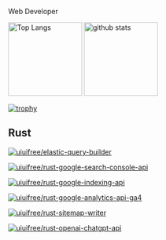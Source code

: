 Web Developer 
<p align="left"> 
  <img alt="Top Langs" height="150px" src="https://github-readme-stats.vercel.app/api/top-langs/?username=uiuifree&layout=compact&show_icons=true&theme=tokyonight" />
  <img alt="github stats" height="150px" src="https://github-readme-stats.vercel.app/api?username=uiuifree&theme=tokyonight&show_icons=ture" />
</p>


[![trophy](https://github-profile-trophy.vercel.app/?username=uiuifree&theme=onedark)](https://github.com/uiuifree)


## Rust

[![uiuifree/elastic-query-builder](https://github-readme-stats.vercel.app/api/pin/?username=uiuifree&repo=elastic-query-builder)](https://github.com/uiuifree/elastic-query-builder)


[![uiuifree/rust-google-search-console-api](https://github-readme-stats.vercel.app/api/pin/?username=uiuifree&repo=rust-google-search-console-api)](https://github.com/uiuifree/rust-google-search-console-api)

[![uiuifree/rust-google-indexing-api](https://github-readme-stats.vercel.app/api/pin/?username=uiuifree&repo=rust-google-indexing-api)](https://github.com/uiuifree/rust-google-indexing-api)

[![uiuifree/rust-google-analytics-api-ga4](https://github-readme-stats.vercel.app/api/pin/?username=uiuifree&repo=rust-google-analytics-api-ga4)](https://github.com/uiuifree/rust-google-analytics-api-ga4)

[![uiuifree/rust-sitemap-writer](https://github-readme-stats.vercel.app/api/pin/?username=uiuifree&repo=rust-sitemap-writer)](https://github.com/uiuifree/rust-sitemap-writer)

[![uiuifree/rust-openai-chatgpt-api](https://github-readme-stats.vercel.app/api/pin/?username=uiuifree&repo=rust-openai-chatgpt-api)](https://github.com/uiuifree/rust-openai-chatgpt-api)
